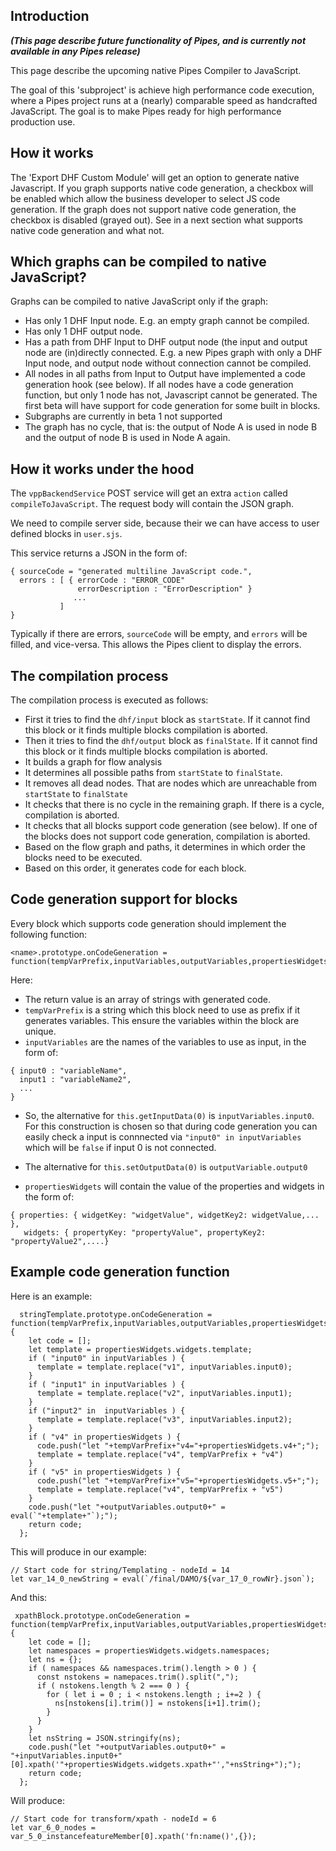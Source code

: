 ## Introduction

**_(This page describe future functionality of Pipes, and is currently not available in any Pipes release)_**

This page describe the upcoming native Pipes Compiler to JavaScript. 

The goal of this 'subproject' is achieve high performance code execution, where a Pipes project runs at a (nearly) comparable speed as handcrafted JavaScript.  The goal is to make Pipes ready for high performance production use.

## How it works

The 'Export DHF Custom Module' will get an option to generate native Javascript. If you graph supports native code generation, a checkbox will be enabled which allow the business developer to select JS code generation. If the graph does not support native code generation, the checkbox is disabled (grayed out).  See in a next section what supports native code generation and what not. 

## Which graphs can be compiled to native JavaScript?

Graphs can be compiled to native JavaScript only if the graph:

- Has only 1 DHF Input node. E.g. an empty graph cannot be compiled.
- Has only 1 DHF output node.
- Has a path from DHF Input to DHF output node (the input and output node are (in)directly connected. E.g. a new Pipes graph with only a DHF Input node, and output node without connection cannot be compiled. 
- All nodes in all paths from Input to Output have implemented a code generation hook (see below). If all nodes have a code generation function, but only 1 node has not, Javascript cannot be generated.  The first beta will have support for code generation for some built in blocks. 
- Subgraphs are currently in beta 1 not supported
- The graph has no cycle, that is: the output of Node A is used in node B and the output of node B is used in Node A again. 

## How it works under the hood

The `vppBackendService` POST service will get an extra `action` called `compileToJavaScript`. The request body will contain the JSON graph. 

We need to compile server side, because their we can have access to user defined blocks in `user.sjs`.

This service returns a JSON in the form of: 

```
{ sourceCode = "generated multiline JavaScript code.",
  errors : [ { errorCode : "ERROR_CODE"
               errorDescription : "ErrorDescription" } 
              ...
           ]
}
``` 
Typically if there are errors, `sourceCode` will be empty, and `errors` will be filled, and vice-versa. This allows the Pipes client to display the errors. 

## The compilation process

The compilation process is executed as follows:

- First it tries to find the `dhf/input` block as `startState`. If it cannot find this block or it finds multiple blocks compilation is aborted. 
- Then it tries to find the `dhf/output` block as `finalState`. If it cannot find this block or it finds multiple blocks compilation is aborted. 
- It builds a graph for flow analysis
- It determines all possible paths from `startState` to `finalState`.
- It removes all dead nodes. That are nodes which are unreachable from `startState` to `finalState`
- It checks that there is no cycle in the remaining graph. If there is a cycle, compilation is aborted. 
- It checks that all blocks support code generation (see below). If one of the blocks does not support code generation, compilation is aborted. 
- Based on the flow graph and paths, it determines in which order the blocks need to be executed. 
- Based on this order, it generates code for each block. 

## Code generation support for blocks

Every block which supports code generation should implement the following function:

```
<name>.prototype.onCodeGeneration = function(tempVarPrefix,inputVariables,outputVariables,propertiesWidgets)
```

Here:

- The return value is an array of strings with generated code. 
- `tempVarPrefix` is a string which this block need to use as prefix if it generates variables. This ensure the variables within the block are unique.
- `inputVariables` are the names of the variables to use as input, in the form of:

```
{ input0 : "variableName",
  input1 : "variableName2",
  ...
}
```
  - So, the alternative for `this.getInputData(0)` is `inputVariables.input0`. For this construction is chosen so that during code generation you can easily check a input is connnected via `"input0" in inputVariables` which will be `false` if input 0 is not connected. 

  - The alternative for `this.setOutputData(0)` is `outputVariable.output0`

- `propertiesWidgets` will contain the value of the properties and widgets in the form of: 

```
{ properties: { widgetKey: "widgetValue", widgetKey2: widgetValue,... },
   widgets: { propertyKey: "propertyValue", propertyKey2: "propertyValue2",....}
```
## Example code generation function

Here is an example:

```
  stringTemplate.prototype.onCodeGeneration = function(tempVarPrefix,inputVariables,outputVariables,propertiesWidgets) {
    let code = [];
    let template = propertiesWidgets.widgets.template;
    if ( "input0" in inputVariables ) {
      template = template.replace("v1", inputVariables.input0);
    }
    if ( "input1" in inputVariables ) {
      template = template.replace("v2", inputVariables.input1);
    }
    if ("input2" in  inputVariables ) {
      template = template.replace("v3", inputVariables.input2);
    }
    if ( "v4" in propertiesWidgets ) {
      code.push("let "+tempVarPrefix+"v4="+propertiesWidgets.v4+";");
      template = template.replace("v4", tempVarPrefix + "v4")
    }
    if ( "v5" in propertiesWidgets ) {
      code.push("let "+tempVarPrefix+"v5="+propertiesWidgets.v5+";");
      template = template.replace("v4", tempVarPrefix + "v5")
    }
    code.push("let "+outputVariables.output0+" = eval(`"+template+"`);");
    return code;
  };
```

This will produce in our example:

```
// Start code for string/Templating - nodeId = 14
let var_14_0_newString = eval(`/final/DAMO/${var_17_0_rowNr}.json`);
```

And this:

```
 xpathBlock.prototype.onCodeGeneration = function(tempVarPrefix,inputVariables,outputVariables,propertiesWidgets) {
    let code = [];
    let namespaces = propertiesWidgets.widgets.namespaces;
    let ns = {};
    if ( namespaces && namespaces.trim().length > 0 ) {
      const nstokens = namepaces.trim().split(",");
      if ( nstokens.length % 2 === 0 ) {
        for ( let i = 0 ; i < nstokens.length ; i+=2 ) {
          ns[nstokens[i].trim()] = nstokens[i+1].trim();
        }
      }
    }
    let nsString = JSON.stringify(ns);
    code.push("let "+outputVariables.output0+" = "+inputVariables.input0+"[0].xpath('"+propertiesWidgets.widgets.xpath+"',"+nsString+");");
    return code;
  };
```

Will produce:

```
// Start code for transform/xpath - nodeId = 6
let var_6_0_nodes = var_5_0_instancefeatureMember[0].xpath('fn:name()',{});
```